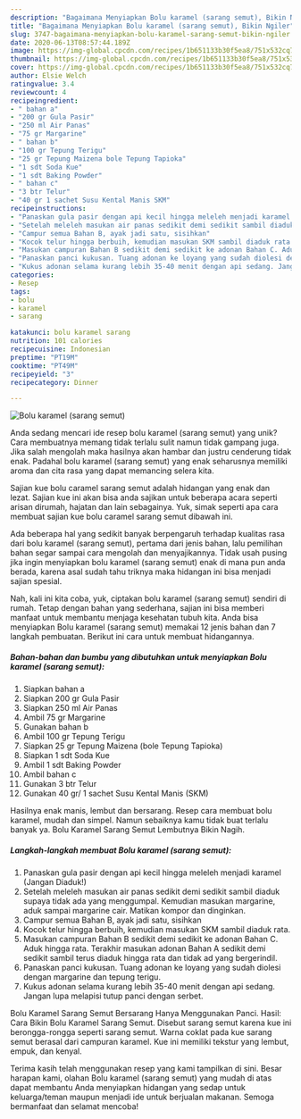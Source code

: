 ```yaml
---
description: "Bagaimana Menyiapkan Bolu karamel (sarang semut), Bikin Ngiler"
title: "Bagaimana Menyiapkan Bolu karamel (sarang semut), Bikin Ngiler"
slug: 3747-bagaimana-menyiapkan-bolu-karamel-sarang-semut-bikin-ngiler
date: 2020-06-13T08:57:44.189Z
image: https://img-global.cpcdn.com/recipes/1b651133b30f5ea8/751x532cq70/bolu-karamel-sarang-semut-foto-resep-utama.jpg
thumbnail: https://img-global.cpcdn.com/recipes/1b651133b30f5ea8/751x532cq70/bolu-karamel-sarang-semut-foto-resep-utama.jpg
cover: https://img-global.cpcdn.com/recipes/1b651133b30f5ea8/751x532cq70/bolu-karamel-sarang-semut-foto-resep-utama.jpg
author: Elsie Welch
ratingvalue: 3.4
reviewcount: 4
recipeingredient:
- " bahan a"
- "200 gr Gula Pasir"
- "250 ml Air Panas"
- "75 gr Margarine"
- " bahan b"
- "100 gr Tepung Terigu"
- "25 gr Tepung Maizena bole Tepung Tapioka"
- "1 sdt Soda Kue"
- "1 sdt Baking Powder"
- " bahan c"
- "3 btr Telur"
- "40 gr 1 sachet Susu Kental Manis SKM"
recipeinstructions:
- "Panaskan gula pasir dengan api kecil hingga meleleh menjadi karamel (Jangan Diaduk!)"
- "Setelah meleleh masukan air panas sedikit demi sedikit sambil diaduk supaya tidak ada yang menggumpal. Kemudian masukan margarine, aduk sampai margarine cair. Matikan kompor dan dinginkan."
- "Campur semua Bahan B, ayak jadi satu, sisihkan"
- "Kocok telur hingga berbuih, kemudian masukan SKM sambil diaduk rata."
- "Masukan campuran Bahan B sedikit demi sedikit ke adonan Bahan C. Aduk hingga rata. Terakhir masukan adonan Bahan A sedikit demi sedikit sambil terus diaduk hingga rata dan tidak ad yang bergerindil."
- "Panaskan panci kukusan. Tuang adonan ke loyang yang sudah diolesi dengan margarine dan tepung terigu."
- "Kukus adonan selama kurang lebih 35-40 menit dengan api sedang. Jangan lupa melapisi tutup panci dengan serbet."
categories:
- Resep
tags:
- bolu
- karamel
- sarang

katakunci: bolu karamel sarang 
nutrition: 101 calories
recipecuisine: Indonesian
preptime: "PT19M"
cooktime: "PT49M"
recipeyield: "3"
recipecategory: Dinner

---
```



![Bolu karamel (sarang semut)](https://img-global.cpcdn.com/recipes/1b651133b30f5ea8/751x532cq70/bolu-karamel-sarang-semut-foto-resep-utama.jpg)

Anda sedang mencari ide resep bolu karamel (sarang semut) yang unik? Cara membuatnya memang tidak terlalu sulit namun tidak gampang juga. Jika salah mengolah maka hasilnya akan hambar dan justru cenderung tidak enak. Padahal bolu karamel (sarang semut) yang enak seharusnya memiliki aroma dan cita rasa yang dapat memancing selera kita.

Sajian kue bolu caramel sarang semut adalah hidangan yang enak dan lezat. Sajian kue ini akan bisa anda sajikan untuk beberapa acara seperti arisan dirumah, hajatan dan lain sebagainya. Yuk, simak seperti apa cara membuat sajian kue bolu caramel sarang semut dibawah ini.

Ada beberapa hal yang sedikit banyak berpengaruh terhadap kualitas rasa dari bolu karamel (sarang semut), pertama dari jenis bahan, lalu pemilihan bahan segar sampai cara mengolah dan menyajikannya. Tidak usah pusing jika ingin menyiapkan bolu karamel (sarang semut) enak di mana pun anda berada, karena asal sudah tahu triknya maka hidangan ini bisa menjadi sajian spesial.


Nah, kali ini kita coba, yuk, ciptakan bolu karamel (sarang semut) sendiri di rumah. Tetap dengan bahan yang sederhana, sajian ini bisa memberi manfaat untuk membantu menjaga kesehatan tubuh kita. Anda bisa menyiapkan Bolu karamel (sarang semut) memakai 12 jenis bahan dan 7 langkah pembuatan. Berikut ini cara untuk membuat hidangannya.

<!--inarticleads1-->

##### Bahan-bahan dan bumbu yang dibutuhkan untuk menyiapkan Bolu karamel (sarang semut):

1. Siapkan  bahan a
1. Siapkan 200 gr Gula Pasir
1. Siapkan 250 ml Air Panas
1. Ambil 75 gr Margarine
1. Gunakan  bahan b
1. Ambil 100 gr Tepung Terigu
1. Siapkan 25 gr Tepung Maizena (bole Tepung Tapioka)
1. Siapkan 1 sdt Soda Kue
1. Ambil 1 sdt Baking Powder
1. Ambil  bahan c
1. Gunakan 3 btr Telur
1. Gunakan 40 gr/ 1 sachet Susu Kental Manis (SKM)


Hasilnya enak manis, lembut dan bersarang. Resep cara membuat bolu karamel, mudah dan simpel. Namun sebaiknya kamu tidak buat terlalu banyak ya. Bolu Karamel Sarang Semut Lembutnya Bikin Nagih. 

<!--inarticleads2-->

##### Langkah-langkah membuat Bolu karamel (sarang semut):

1. Panaskan gula pasir dengan api kecil hingga meleleh menjadi karamel (Jangan Diaduk!)
1. Setelah meleleh masukan air panas sedikit demi sedikit sambil diaduk supaya tidak ada yang menggumpal. Kemudian masukan margarine, aduk sampai margarine cair. Matikan kompor dan dinginkan.
1. Campur semua Bahan B, ayak jadi satu, sisihkan
1. Kocok telur hingga berbuih, kemudian masukan SKM sambil diaduk rata.
1. Masukan campuran Bahan B sedikit demi sedikit ke adonan Bahan C. Aduk hingga rata. Terakhir masukan adonan Bahan A sedikit demi sedikit sambil terus diaduk hingga rata dan tidak ad yang bergerindil.
1. Panaskan panci kukusan. Tuang adonan ke loyang yang sudah diolesi dengan margarine dan tepung terigu.
1. Kukus adonan selama kurang lebih 35-40 menit dengan api sedang. Jangan lupa melapisi tutup panci dengan serbet.


Bolu Karamel Sarang Semut Bersarang Hanya Menggunakan Panci. Hasil: Cara Bikin Bolu Karamel Sarang Semut. Disebut sarang semut karena kue ini berongga-rongga seperti sarang semut. Warna coklat pada kue sarang semut berasal dari campuran karamel. Kue ini memiliki tekstur yang lembut, empuk, dan kenyal. 

Terima kasih telah menggunakan resep yang kami tampilkan di sini. Besar harapan kami, olahan Bolu karamel (sarang semut) yang mudah di atas dapat membantu Anda menyiapkan hidangan yang sedap untuk keluarga/teman maupun menjadi ide untuk berjualan makanan. Semoga bermanfaat dan selamat mencoba!

